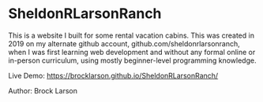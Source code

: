 # SheldonRLarsonRanch
This is a website I built for some rental vacation cabins. This was created in 2019 on my alternate github account, github.com/sheldonrlarsonranch, when I was first learning web development and without any formal online or in-person curriculum, using mostly beginner-level programming knowledge.

Live Demo: https://brocklarson.github.io/SheldonRLarsonRanch/

Author: Brock Larson 
